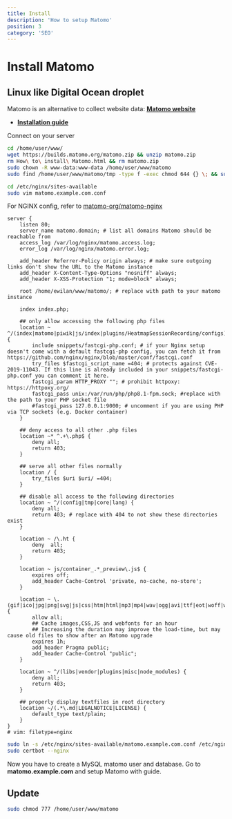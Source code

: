 ```yaml
---
title: Install
description: 'How to setup Matomo'
position: 3
category: 'SEO'
---
```


# Install Matomo

## Linux like Digital Ocean droplet

Matomo is an alternative to collect website data: [**Matomo website**](https://matomo.org/)

- [**Installation guide**](https://matomo.org/docs/installation/)

Connect on your server

```bash
cd /home/user/www/
wget https://builds.matomo.org/matomo.zip && unzip matomo.zip
rm How\ to\ install\ Matomo.html && rm matomo.zip
sudo chown -R www-data:www-data /home/user/www/matomo
sudo find /home/user/www/matomo/tmp -type f -exec chmod 644 {} \; && sudo find /home/user/www/matomo/tmp -type d -exec chmod 755 {} \;
```

```bash
cd /etc/nginx/sites-available
sudo vim matomo.example.com.conf
```

For NGINX config, refer to [matomo-org/matomo-nginx](https://github.com/matomo-org/matomo-nginx)

```nginx title="matomo.example.com.conf"
server {
    listen 80;
    server_name matomo.domain; # list all domains Matomo should be reachable from
    access_log /var/log/nginx/matomo.access.log;
    error_log /var/log/nginx/matomo.error.log;

    add_header Referrer-Policy origin always; # make sure outgoing links don't show the URL to the Matomo instance
    add_header X-Content-Type-Options "nosniff" always;
    add_header X-XSS-Protection "1; mode=block" always;

    root /home/ewilan/www/matomo/; # replace with path to your matomo instance

    index index.php;

    ## only allow accessing the following php files
    location ~ ^/(index|matomo|piwik|js/index|plugins/HeatmapSessionRecording/configs)\.php$ {
        include snippets/fastcgi-php.conf; # if your Nginx setup doesn't come with a default fastcgi-php config, you can fetch it from https://github.com/nginx/nginx/blob/master/conf/fastcgi.conf
        try_files $fastcgi_script_name =404; # protects against CVE-2019-11043. If this line is already included in your snippets/fastcgi-php.conf you can comment it here.
        fastcgi_param HTTP_PROXY ""; # prohibit httpoxy: https://httpoxy.org/
        fastcgi_pass unix:/var/run/php/php8.1-fpm.sock; #replace with the path to your PHP socket file
        #fastcgi_pass 127.0.0.1:9000; # uncomment if you are using PHP via TCP sockets (e.g. Docker container)
    }

    ## deny access to all other .php files
    location ~* ^.+\.php$ {
        deny all;
        return 403;
    }

    ## serve all other files normally
    location / {
        try_files $uri $uri/ =404;
    }

    ## disable all access to the following directories
    location ~ ^/(config|tmp|core|lang) {
        deny all;
        return 403; # replace with 404 to not show these directories exist
    }

    location ~ /\.ht {
        deny  all;
        return 403;
    }

    location ~ js/container_.*_preview\.js$ {
        expires off;
        add_header Cache-Control 'private, no-cache, no-store';
    }

    location ~ \.(gif|ico|jpg|png|svg|js|css|htm|html|mp3|mp4|wav|ogg|avi|ttf|eot|woff|woff2)$ {
        allow all;
        ## Cache images,CSS,JS and webfonts for an hour
        ## Increasing the duration may improve the load-time, but may cause old files to show after an Matomo upgrade
        expires 1h;
        add_header Pragma public;
        add_header Cache-Control "public";
    }

    location ~ ^/(libs|vendor|plugins|misc|node_modules) {
        deny all;
        return 403;
    }

    ## properly display textfiles in root directory
    location ~/(.*\.md|LEGALNOTICE|LICENSE) {
        default_type text/plain;
    }
}
# vim: filetype=nginx

```

```bash
sudo ln -s /etc/nginx/sites-available/matomo.example.com.conf /etc/nginx/sites-enabled
sudo certbot --nginx
```

Now you have to create a MySQL matomo user and database. Go to **matomo.example.com** and setup Matomo with guide.

## Update

```bash
sudo chmod 777 /home/user/www/matomo
```

